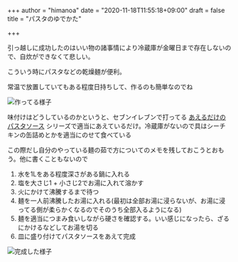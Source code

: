 +++
author = "himanoa"
date = "2020-11-18T11:55:18+09:00"
draft = false
title = "パスタのゆでかた"

+++

引っ越しに成功したのはいい物の諸事情により冷蔵庫が金曜日まで存在しないので、自炊ができなくて悲しい。

こういう時にパスタなどの乾燥麺が便利。

常温で放置していてもある程度日持ちして、作るのも簡単なのでね

![作ってる様子](https://i.imgur.com/ss2mHEh.jpg)

味付けはどうしているのかというと、セブンイレブンで打ってる [あえるだけのパスタソース](https://7premium.jp/product/search/detail?id=141) シリーズで適当にあえているだけ。冷蔵庫がないので具はシーチキンの缶詰めとかを適当にのせて食べている

この際だし自分のやっている麺の茹で方についてのメモを残しておこうとおもう。他に書くこともないので

1. 水を1Lをある程度深さがある鍋に入れる
2. 塩を大さじ1 + 小さじ2でお湯に入れて溶かす
3. 火にかけて沸騰するまで待つ
4. 麺を一人前沸騰したお湯に入れる(最初は全部お湯に浸らないが、お湯に浸ってる側が柔らかくなるのでそのうち全部入るようになる)
5. 麺を適当につまみ食いしながら硬さを確認する。いい感じになったら、ざるにかけるなどしてお湯を切る
6. 皿に盛り付けてパスタソースをあえて完成

![完成した様子](https://i.imgur.com/mYz84WG.jpg)
